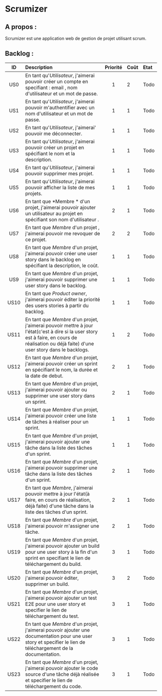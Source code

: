 Scrumizer
=========

A propos :
----------
Scrumizer est une application web de gestion de projet utilisant scrum.

Backlog :
---------

|ID |Description|Priorité|Coût|Etat|
|:-:|:----------|:------:|:---|:---|
|US0|En tant qu'*Utilisateur*, j'aimerai pouvoir créer un compte en specifiant : email , nom d'utilisateur et un mot de passe.|1|2|Todo|
|US1|En tant qu'*Utilisateur*, j'aimerai pouvoir m'authentifier avec un nom d'utilisateur et un mot de passe.|1|1|Todo|
|US2|En tant qu'*Utilisateur*, j'aimerai' pouvoir me déconnecter.|1|1|Todo|
|US3|En tant qu'*Utilisateur*, j'aimerai pouvoir créer un projet en spécifiant le nom et la description.|1|1|Todo|
|US4|En tant qu'*Utilisateur*, j'aimerai pouvoir supprimer mes projet.|1|1|Todo|
|US5|En tant qu'*Utilisateur*, j'aimerai pouvoir afficher la liste de mes projets.|1|1|Todo|
|US6|En tant que *Membre * d'un projet, j'aimerai pouvoir ajouter un utilisateur au projet en spécifiant son nom d'utilisateur .|2|1|Todo|
|US7|En tant que *Membre* d'un projet , j'aimerai pouvoir me revoquer de ce projet.|2|2|Todo|
|US8|En tant que *Membre* d'un projet, j'aimerai pouvoir créer une user story dans le backlog en spécifiant la description, le coût.|1|1|Todo|
|US9|En tant que *Membre* d'un projet, j'aimerai pouvoir supprimer une user story dans le backlog.|1|1|Todo|
|US10|En tant que *Product owner*, j'aimerai pouvoir éditer la priorité des users stories à partir du backlog.|1|1|Todo|
|US11|En tant que *Membre* d'un projet, j'aimerai pouvoir mettre à jour l'état(c'est à dire si la user story est à faire, en cours de réalisation ou déjà faite) d'une user story dans le backlogs.|1|2|Todo|
|US12|En tant que *Membre* d'un projet, j'aimerai pouvoir créer un sprint en spécifiant le nom, la durée et la date de debut.|2|1|Todo|
|US13|En tant que *Membre* d'un projet, j'aimerai pouvoir ajouter ou supprimer une user story dans un sprint.|2|1|Todo|
|US14|En tant que *Membre* d'un projet, j'aimerai pouvoir créer une liste de tâches à réaliser pour un sprint.|1|1|Todo|
|US15|En tant que *Membre* d'un projet, j'aimerai pouvoir ajouter une tâche dans la liste des tâches d'un sprint.|1|1|Todo|
|US16|En tant que *Membre* d'un projet, j'aimerai pouvoir supprimer une tâche dans la liste des tâches d'un sprint.|2|1|Todo|
|US17|En tant que *Membre*, j'aimerai pouvoir mettre à jour l'état(à faire, en cours de réalisation, déjà faite) d'une tâche dans la liste des tâches d'un sprint.|2|1|Todo|
|US18|En tant que *Membre* d'un projet, j'aimerai pouvoir m'assigner une tâche.|2|1|Todo|
|US19|En tant que *Membre* d'un projet, j'aimerai pouvoir ajouter un build pour une user story à la fin d'un sprint en specifiant le lien de téléchargement du build.|3|1|Todo|
|US20|En tant que *Membre* d'un projet, j'aimerai pouvoir éditer, supprimer un build.|3|2|Todo|
|US21|En tant que *Membre* d'un projet, j'aimerai pouvoir ajouter un test E2E pour une user story et specifier le lien de téléchargement du test.|3|1|Todo|
|US22|En tant que *Membre* d'un projet, j'aimerai pouvoir ajouter une documentation pour une user story et specifier le lien de téléchargement de la documentation.|3|1|Todo|
|US23|En tant que *Membre* d'un projet, j'aimerai pouvoir ajouter le code source d'une tâche déjà réalisée et specifier le lien de téléchargement du code.|3|1|Todo|
